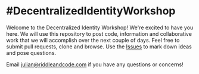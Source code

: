 # #DecentralizedIdentityWorkshop

Welcome to the Decentralized Identity Workshop! We're excited to have you here. We will use this repository to post code, information and collaborative work that we will accomplish over the next couple of days. Feel free to submit pull requests, clone and browse. Use the [Issues](https://github.com/RiddleAndCode/DecentralizedIdentityWorkshop/issues) to mark down ideas and pose questions.

Email [julian@riddleandcode.com](mailto:julian@riddleandcode.com) if you have any questions or concerns!
